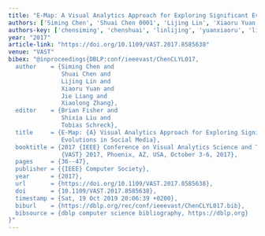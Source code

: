 ```yaml
---
title: "E-Map: A Visual Analytics Approach for Exploring Significant Event Evolutions in Social Media"
authors: ['Siming Chen', 'Shuai Chen 0001', 'Lijing Lin', 'Xiaoru Yuan', 'Jie Liang 0004', 'Xiaolong Zhang 0001']
authors-key: ['chensiming', 'chenshuai', 'linlijing', 'yuanxiaoru', 'liangjie', 'zhangxiaolong']
year: "2017"
article-link: "https://doi.org/10.1109/VAST.2017.8585638"
venue: "VAST"
bibex: "@inproceedings{DBLP:conf/ieeevast/ChenCLYL017,
  author    = {Siming Chen and
               Shuai Chen and
               Lijing Lin and
               Xiaoru Yuan and
               Jie Liang and
               Xiaolong Zhang},
  editor    = {Brian Fisher and
               Shixia Liu and
               Tobias Schreck},
  title     = {E-Map: {A} Visual Analytics Approach for Exploring Significant Event
               Evolutions in Social Media},
  booktitle = {2017 {IEEE} Conference on Visual Analytics Science and Technology,
               {VAST} 2017, Phoenix, AZ, USA, October 3-6, 2017},
  pages     = {36--47},
  publisher = {{IEEE} Computer Society},
  year      = {2017},
  url       = {https://doi.org/10.1109/VAST.2017.8585638},
  doi       = {10.1109/VAST.2017.8585638},
  timestamp = {Sat, 19 Oct 2019 20:06:39 +0200},
  biburl    = {https://dblp.org/rec/conf/ieeevast/ChenCLYL017.bib},
  bibsource = {dblp computer science bibliography, https://dblp.org}
}"
---
```

